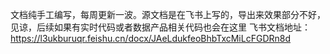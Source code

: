 文档纯手工编写，每周更新一波。源文档是在飞书上写的，导出来效果部分不好，见谅，后续如果有实时代码或者数据产品相关代码也会在这里
飞书文档地址：https://l3ukburuqr.feishu.cn/docx/JAeLdukfeoBhbTxcMiLcFGDRn8d
